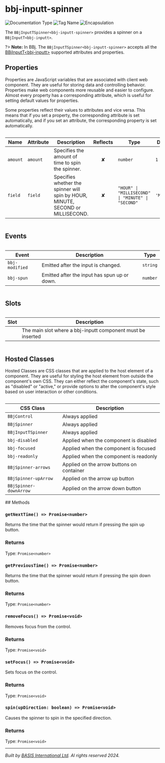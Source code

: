 # bbj-inputt-spinner
![Documentation Type](https://img.shields.io/badge/Documentation-web--components-%23006aff) ![Tag Name](https://img.shields.io/badge/Component-bbj--inputt--spinner-%23006aff)  ![Encapsulation](https://img.shields.io/badge/Encapsulation-shadow-%23006aff)

The `BBjInputTSpinner<bbj-inputt-spinner>` provides a spinner on a `BBjInputT<bbj-inputt>`.

?> **Note:** In BBj. The `BBjInputTSpinner<bbj-inputt-spinner>` accepts all the [BBjInputT\<bbj-inputt\>](dwc/bbj-inputt) supported attributes and properties.


## Properties 


Properties are JavaScript variables that are associated with client web component.
They are useful for storing data and controlling behavior. Properties make web components more reusable and easier to configure.
Almost every property has a corresponding attribute, which is useful for setting default values for properties.

Some properties reflect their values to attributes and vice versa. This means that if you set a property, the corresponding attribute is set automatically, and if you set an attribute, the corresponding property is set automatically.
<div style="overflow-x: auto;">

| Name       | Attribute  | Description                                                                     | Reflects | Type                                                | Default      |
| ---------- | ---------- | ------------------------------------------------------------------------------- | :------: | --------------------------------------------------- | ------------ |
| ``amount`` | ``amount`` | Specifies the amount of time to spin the spinner.                               | &#x2718; | ``number``                                          | ``1``        |
| ``field``  | ``field``  | Specifies whether the spinner will spin by HOUR, MINUTE, SECOND or MILLISECOND. | &#x2718; | ``"HOUR" \| "MILLISECOND" \| "MINUTE" \| "SECOND"`` | ``'MINUTE'`` |


</div>

## Events

<div style="overflow-x: auto;">

| Event            | Description                                  | Type       |
| ---------------- | -------------------------------------------- | ---------- |
| ``bbj-modified`` | Emitted after the input is changed.          | ``string`` |
| ``bbj-spun``     | Emitted after the input has spun up or down. | ``number`` |


</div>

## Slots

<div style="overflow-x: auto;">

| Slot  | Description                                                 |
| ----- | ----------------------------------------------------------- |
|       | The main slot where a bbj-inputt component must be inserted |


</div>

## Hosted Classes


Hosted Classes are CSS classes that are applied to the host element of a component. They are useful for styling the host element from outside the component's own CSS.
They can either reflect the component's state, such as "disabled" or "active," or provide options to alter the component's style based on user interaction or other conditions.
<div style="overflow-x: auto;">

| CSS Class                | Description                               |
| ------------------------ | ----------------------------------------- |
| ``BBjControl``           | Always applied                            |
| ``BBjSpinner``           | Always applied                            |
| ``BBjInputTSpinner``     | Always applied                            |
| ``bbj-disabled``         | Applied when the component is disabled    |
| ``bbj-focused``          | Applied when the component is focused     |
| ``bbj-readonly``         | Applied when the component is readonly    |
| ``BBjSpinner-arrows``    | Applied on the arrow buttons on container |
| ``BBjSpinner-upArrow``   | Applied on the arrow up button            |
| ``BBjSpinner-downArrow`` | Applied on the arrow down button          |


</div>
## Methods

### `getNextTime() => Promise<number>`

Returns the time that the spinner would return if pressing the spin up button.

### Returns

Type: `Promise<number>`

### `getPreviousTime() => Promise<number>`

Returns the time that the spinner would return if pressing the spin down button.

### Returns

Type: `Promise<number>`

### `removeFocus() => Promise<void>`

Removes focus from the control.

### Returns

Type: `Promise<void>`

### `setFocus() => Promise<void>`

Sets focus on the control.

### Returns

Type: `Promise<void>`

### `spin(upDirection: boolean) => Promise<void>`

Causes the spinner to spin in the specified direction.

### Returns

Type: `Promise<void>`



----------------------------------------------
*Built by [BASIS International Ltd](https://www.basis.cloud/). Al rights reserved 2024.*
